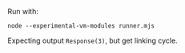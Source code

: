 Run with:

```
node --experimental-vm-modules runner.mjs
```

Expecting output `Response(3)`, but get linking cycle.
